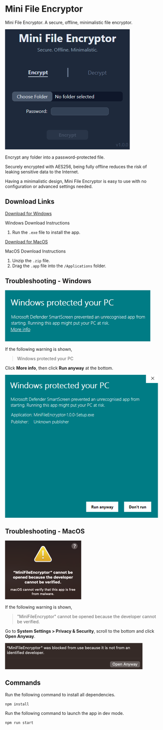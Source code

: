 # Mini File Encryptor

Mini File Encryptor. A secure, offline, minimalistic file encryptor.

![Screenshot](images/screenshot.png)

Encrypt any folder into a password-protected file.

Securely encrypted with AES256, being fully offline reduces the risk of leaking sensitive data to the Internet.

Having a minimalistic design, Mini File Encryptor is easy to use with no configuration or advanced settings needed.

## Download Links

[Download for Windows](https://github.com/gjtiquia/mini-file-encryptor/releases/download/v1.0.1/MiniFileEncryptor-1.0.1-Setup.exe)

Windows Download Instructions

1. Run the `.exe` file to install the app.

[Download for MacOS](https://github.com/gjtiquia/mini-file-encryptor/releases/download/v1.0.1/MiniFileEncryptor-darwin-x64-1.0.1.zip)

MacOS Download Instructions

1. Unzip the `.zip` file.
2. Drag the `.app` file into the `/Applications` folder.

## Troubleshooting - Windows

![Windows - Windows protected your PC warning](images/windows-unrecognizedapp.png)

If the following warning is shown,

> Windows protected your PC

Click __More info__, then click __Run anyway__ at the bottom.

![Windows - Run Anyway](images/windows-runanyway.png)

## Troubleshooting - MacOS

![MacOS - Developer cannot be verified warning](images/macos-cannotverify.png)

If the following warning is shown,

> "MiniFileEncryptor" cannot be opened because the developer cannot be verified.

Go to __System Settings > Privacy & Security__, scroll to the bottom and click __Open Anyway__.

![MacOS - Open Anyway](images/macos-openanyway.png)

## Commands

Run the following command to install all dependencies.

```bash
npm install
```

Run the following command to launch the app in dev mode.

```bash
npm run start
```
